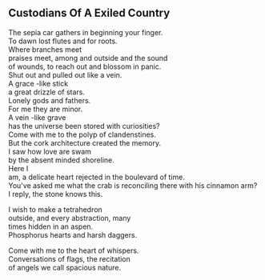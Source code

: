 Custodians Of A Exiled Country
------------------------------
The sepia car gathers in beginning your finger.  
To dawn lost flutes and for roots.  
Where branches meet  
praises meet, among and outside and the sound  
of wounds, to reach out and blossom in panic.  
Shut out and pulled out like a vein.  
A grace -like stick  
a great drizzle of stars.  
Lonely gods and fathers.  
For me they are minor.  
A vein -like grave  
has the universe been stored with curiosities?  
Come with me to the polyp of clandenstines.  
But the cork architecture created the memory.  
I saw how love are swam  
by the absent minded shoreline.  
Here I  
am, a delicate heart rejected in the boulevard of time.  
You've asked me what the crab is reconciling there with his cinnamon arm?  
I reply, the stone knows this.  
  
I wish to make a tetrahedron  
outside, and every abstraction, many  
times hidden in an aspen.  
Phosphorus hearts and harsh daggers.  
  
Come with me to the heart of whispers.  
Conversations of flags, the recitation  
of angels we call spacious nature.  
